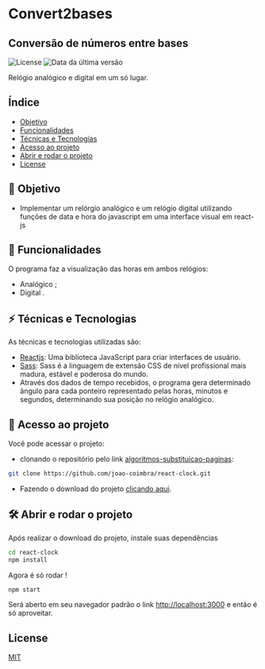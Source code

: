 # Convert2bases
## Conversão de números entre bases

![License](https://img.shields.io/badge/license-MIT-green) ![Data da última versão](https://img.shields.io/badge/release%20date-september-yellowgreen)

Relógio analógico e digital em um só lugar.

## Índice

* [Objetivo](#dart-objetivo)
* [Funcionalidades](#hammer-funcionalidades)
* [Técnicas e Tecnologias](#zap-técnicas-e-tecnologias)
* [Acesso ao projeto](#open_file_folder-acesso-ao-projeto)
* [Abrir e rodar o projeto](#hammer_and_wrench-abrir-e-rodar-o-projeto)
* [License](#license)

## :dart: Objetivo

- Implementar um relórgio analógico e um relógio digital utilizando funções de data e hora do javascript em uma interface visual em react-js

## :hammer: Funcionalidades

O programa faz a visualização das horas em ambos relógios:
* Analógico ;
* Digital .

## :zap: Técnicas e Tecnologias

As técnicas e tecnologias utilizadas são:

- [Reactjs](https://reactjs.org/): Uma biblioteca JavaScript para criar interfaces de usuário.
- [Sass](https://sass-lang.com/): Sass é a linguagem de extensão CSS de nível profissional mais madura, estável e poderosa  do mundo.
- Através dos dados de tempo recebidos, o programa gera determinado ângulo para cada ponteiro representado pelas horas, minutos e segundos, determinando sua posição no relógio analógico.

## :open_file_folder: Acesso ao projeto

Você pode acessar o projeto:
- clonando o repositório pelo link [algoritmos-substituicao-paginas](https://github.com/joao-coimbra/react-clock.git):

```sh
git clone https://github.com/joao-coimbra/react-clock.git
```

- Fazendo o download do projeto [clicando aqui](https://github.com/joao-coimbra/react-clock/archive/refs/heads/master.zip).

## :hammer_and_wrench: Abrir e rodar o projeto

Após realizar o download do projeto, instale suas dependências

```sh
cd react-clock
npm install
```

Agora é só rodar !

```sh
npm start
```

Será aberto em seu navegador padrão o link [http://localhost:3000](http://localhost:3000) e então é só aproveitar.

## License
[MIT](https://choosealicense.com/licenses/mit/)
